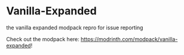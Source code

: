 # Vanilla-Expanded
the vanilla expanded modpack repro for issue reporting

Check out the modpack here: https://modrinth.com/modpack/vanilla-expanded!
